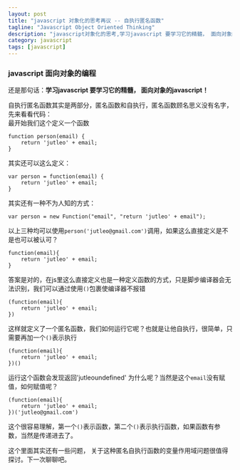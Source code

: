 ```yaml
---
layout: post
title: "javascript 对象化的思考再议 -- 自执行匿名函数"
tagline: "Javascript Object Oriented Thinking"
description: "javascript对象化的思考,学习javascript 要学习它的精髓， 面向对象的javascript！ "
category: javascript
tags: [javascript]
---
```


### javascript 面向对象的编程  
  
还是那句话：**学习javascript 要学习它的精髓， 面向对象的javascript！**  
  
自执行匿名函数其实是两部分，匿名函数和自执行，匿名函数顾名思义没有名字，先来看看代码：  
最开始我们这个定义一个函数

	function person(email) {
		return 'jutleo' + email;
	}
	
其实还可以这么定义：  
	
	var person = function(email) {
		return 'jutleo' + email;
	}
	
其实还有一种不为人知的方式：  
	
	var person = new Function("email", "return 'jutleo' + email"); 
	
以上三种均可以使用`person('jutleo@gmail.com')`调用，如果这么直接定义是不是也可以被认可？  
	
	function(email){
		return 'jutleo' + email;
	}
	
答案是对的，在js里这么直接定义也是一种定义函数的方式，只是脚步编译器会无法识别，我们可以通过使用`()`包裹使编译器不报错  
	
	(function(email){
		return 'jutleo' + email;
	})
	
这样就定义了一个匿名函数，我们如何运行它呢？也就是让他自执行，很简单，只需要再加一个`()`表示执行  
	
	(function(email){
		return 'jutleo' + email;
	})()
	
运行这个函数会发现返回'jutleoundefined'  为什么呢？当然是这个`email`没有赋值，如何赋值呢？  
	
	(function(email){
		return 'jutleo' + email;
	})('jutleo@gmail.com')  
	
这个很容易理解，第一个`()`表示函数，第二个`()`表示执行函数，如果函数有参数，当然是传递进去了。  

这个里面其实还有一些问题， 关于这种匿名自执行函数的变量作用域问题很值得探讨。下一次聊聊吧。

	